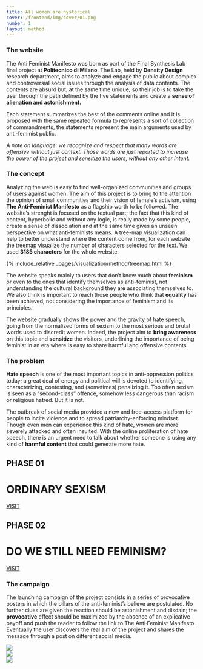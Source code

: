 ```yaml
---
title: All women are hysterical
cover: /frontend/img/cover/01.png
number: 1
layout: method
---
```


### The website

The Anti·Feminist Manifesto was born as part of the Final Synthesis Lab final project at <b>Politecnico di Milano</b>. The Lab, held by <b>Density Design</b> research department, aims to analyze and engage the public about complex and controversial social issues through the analysis of data contents. 
The contents are absurd but, at the same time unique, so their job is to take the user through the path defined by the five statements and create a <b>sense of alienation and astonishment.</b>

Each statement summarizes the best of the comments online and it is proposed with the same repeated formula to represents a sort of collection of commandments, the statements represent the main arguments used by anti-feminist public.

<i>A note on language: we recognize and respect that many words are offensive without just context. Those words are just reported to increase the power of the project and sensitize the users, without any other intent.</i>

### The concept

Analyzing the web is easy to find well-organized communities and groups of users against women. The aim of this project is to bring to the attention the opinion of small communities and their vision of female’s activism, using <b>The Anti·Feminist Manifesto</b> as a flagship worth to be followed.
The website’s strenght is focused on the textual part; the fact that this kind of content, hyperbolic and without any logic, is really made by some people, create a sense of dissociation and at the same time gives an unseen perspective on what anti-feminists means. A tree-map visualization can help to better understand where the content come from, for each website the treemap visualize the number of characters selected for the text. We used <b>3185 characters</b> for the whole website. 

{% include_relative _pages/visualization/method/treemap.html %}

The website speaks mainly to users that don’t know much about <b>feminism</b> or even to the ones that identify themselves as anti-feminist, not understanding the cultural background they are associating themselves to. We also think is important to reach those people who think that <b>equality</b> has been achieved, not considering the importance of feminism and its principles.

The website gradually shows the power and the gravity of hate speech, going from the normalized forms of sexism to the most serious and brutal words used to discredit women. Indeed, the project aim to <b>bring awareness</b> on this topic and <b>sensitize</b> the visitors, underlining the importance of being feminist in an era where is easy to share harmful and offensive contents.

### The problem

<b>Hate speech</b> is one of the most important topics in anti-oppression politics today; a great deal of energy and political will is devoted to identifying, characterizing, contesting, and (sometimes) penalizing it. Too often sexism is seen as a “second-class” offence, somehow less dangerous than racism or religious hatred. But it is not.

The outbreak of social media provided a new and free-access platform for people to incite violence and to spread patriarchy-enforcing mindset. Though even men can experience this kind of hate, women are more severely attacked and often insulted. With the online proliferation of hate speech, there is an urgent need to talk about whether someone is using any kind of <b>harmful content</b> that could generate more hate.


<div class="previous">
    <div class="previous-link" style="background-image: url({{ 'frontend/gif_Method_2.gif' | relative_url }})">
        <div class="previous-link-data">
            <h2>PHASE 01</h2>
            <h1>ORDINARY SEXISM</h1>
            <a href="https://dd-group01.github.io/phase01/" target="_blank">VISIT</a>
        </div>
    </div>
    <div class="previous-link"  style="background-image: url({{ 'frontend/gif_Method_1.gif' | relative_url }})">
        <div class="previous-link-data">
            <h2>PHASE 02</h2>
            <h1>DO WE STILL NEED FEMINISM?</h1>
            <a href="https://dd-group01.github.io/phase02/"  target="_blank">VISIT</a>
        </div>
    </div>
    
</div>    


### The campaign

The launching campaign of the project consists in a series of provocative posters in which the pillars of the anti-feminist’s believe are postulated. No further clues are given the reaction should be astonishment and disdain; the <b>provocative</b> effect should be maximized by the absence of an explicative payoff and push the reader to follow the link to The Anti·Feminist Manifesto. Eventually the user discovers the real aim of the project and shares the message through a post on different social media.


<div class="slideshow">
    <div class="slide"><img src="{{ 'frontend/01.jpg' | relative_url }}"></div>
        <div class="slide"><img src="{{ 'frontend/02.jpg' | relative_url }}"></div>
    <div class="slide"><img src="{{ 'frontend/03.jpg' | relative_url }}"></div>
    
</div>

